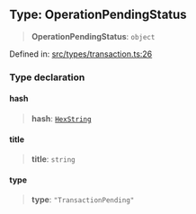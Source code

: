 
## Type: OperationPendingStatus

> **OperationPendingStatus**: `object`

Defined in: [src/types/transaction.ts:26](https://github.com/centrifuge/centrifuge-sdk/blob/e8ba8663632aeb3b16074665a356e75ab51e8c4b/src/types/transaction.ts#L26)

### Type declaration

#### hash

> **hash**: [`HexString`](#type-hexstring)

#### title

> **title**: `string`

#### type

> **type**: `"TransactionPending"`
